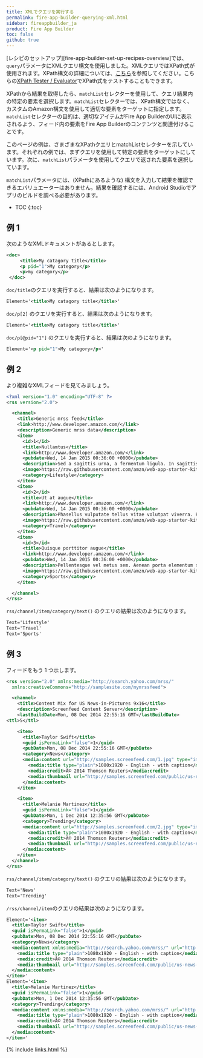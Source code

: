 ```yaml
---
title: XMLでクエリを実行する
permalink: fire-app-builder-querying-xml.html
sidebar: fireappbuilder_ja
product: Fire App Builder
toc: false
github: true
---
```


[レシピのセットアップ][fire-app-builder-set-up-recipes-overview]では、`query`パラメータにXMLクエリ構文を使用しました。XMLクエリではXPath式が使用されます。XPath構文の詳細については、[こちら](http://www.w3schools.com/xsl/xpath_syntax.asp)を参照してください。こちらの[XPath Tester / Evaluator](http://www.freeformatter.com/xpath-tester.html)でXPath式をテストすることもできます。

XPathから結果を取得したら、`matchList`セレクターを使用して、クエリ結果内の特定の要素を選択します。`matchList`セレクターでは、XPath構文ではなく、カスタムのAmazon構文を使用して適切な要素をターゲットに指定します。`matchList`セレクターの目的は、適切なアイテムがFire App BuilderのUIに表示されるよう、フィード内の要素をFire App Builderのコンテンツと関連付けることです。

このページの例は、さまざまなXPathクエリとmatchListセレクターを示しています。それぞれの例では、まずクエリを使用して特定の要素をターゲットにしています。次に、`matchList`パラメータを使用してクエリで返された要素を選択しています。

`matchList`パラメータには、(XPathにあるような) 構文を入力して結果を確認できるエバリュエーターはありません。結果を確認するには、Android Studioでアプリのビルドを調べる必要があります。

* TOC
{:toc}

## 例 1

次のようなXMLドキュメントがあるとします。

```xml
<doc>
     <title>My catagory title</title>
     <p pid="1">My category</p>
     <p>my category</p>
 </doc>
```

`doc/title`のクエリを実行すると、結果は次のようになります。

```xml
Element='<title>My catagory title</title>'
```

`doc/p[2]` のクエリを実行すると、結果は次のようになります。

```xml
Element='<title>My catagory title</title>'
```

`doc/p[@pid="1"]` のクエリを実行すると、結果は次のようになります。

```xml
Element='<p pid="1">My category</p>'
```

## 例 2

より複雑なXMLフィードを見てみましょう。

```xml
<?xml version="1.0" encoding="UTF-8" ?>
<rss version="2.0">

  <channel>
    <title>Generic mrss feed</title>
    <link>http://www.developer.amazon.com/</link>
    <description>Generic mrss data</description>
    <item>
      <id>1</id>
      <title>Nullamtus</title>
      <link>http://www.developer.amazon.com/</link>
      <pubdate>Wed, 14 Jan 2015 00:36:00 +0000</pubdate>
      <description>Sed a sagittis urna, a fermentum ligula. In sagittis sagittis libero, ut tincidunt sapien egestas.</description>
      <image>https://raw.githubusercontent.com/amzn/web-app-starter-kit-for-fire-tv/master/src/common/assets/images/l1.jpg</image>
      <category>Lifestyle</category>
    </item>
    <item>
      <id>2</id>
      <title>Ut at augue</title>
      <link>http://www.developer.amazon.com/</link>
      <pubdate>Wed, 14 Jan 2015 00:36:00 +0000</pubdate>
      <description>Phasellus vulputate tellus vitae volutpat viverra. Praesent posuere rutrum erat nec suscipit. Fusce interdum porta porta. Integer vulputate malesuada dictum.</description>
      <image>https://raw.githubusercontent.com/amzn/web-app-starter-kit-for-fire-tv/master/src/common/assets/images/l2.jpg</image>
      <category>Travel</category>
    </item>
    <item>
      <id>3</id>
      <title>Quisque porttitor augue</title>
      <link>http://www.developer.amazon.com/</link>
      <pubdate>Wed, 14 Jan 2015 00:36:00 +0000</pubdate>
      <description>Pellentesque vel metus sem. Aenean porta elementum sagittis.</description>
      <image>https://raw.githubusercontent.com/amzn/web-app-starter-kit-for-fire-tv/master/src/common/assets/images/l3.jpg</image>
      <category>Sports</category>
    </item>

  </channel>
</rss>

```

`rss/channel/item/category/text()` のクエリの結果は次のようになります。

```xml
Text='Lifestyle'
Text='Travel'
Text='Sports'
```

## 例 3

フィードをもう 1 つ示します。

```xml
<rss version="2.0" xmlns:media="http://search.yahoo.com/mrss/"
  xmlns:creativeCommons="http://samplesite.com/mymrssfeed">

  <channel>
    <title>Content Mix for US News-in-Pictures 9x16</title>
    <description>Screenfeed Content Server</description>
    <lastBuildDate>Mon, 08 Dec 2014 22:55:16 GMT</lastBuildDate>
<ttl>5</ttl>

    <item>
      <title>Taylor Swift</title>
      <guid isPermaLink="false">1</guid>
      <pubDate>Mon, 08 Dec 2014 22:55:16 GMT</pubDate>
      <category>News</category>
      <media:content url="http://samples.screenfeed.com/1.jpg" type="image/jpeg">
        <media:title type="plain">1080x1920 - English - with caption</media:title>
        <media:credit>Â© 2014 Thomson Reuters</media:credit>
        <media:thumbnail url="http://samples.screenfeed.com/public/us-news-in-pictures/1080x1920/h9xnRIN9CUGiTWNQBBrjOw-1080x1920h-1.jpg" />
      </media:content>
    </item>

    <item>
      <title>Melanie Martinez</title>
      <guid isPermaLink="false">1</guid>
      <pubDate>Mon, 1 Dec 2014 12:35:56 GMT</pubDate>
      <category>Trending</category>
      <media:content url="http://samples.screenfeed.com/2.jpg" type="image/jpeg">
        <media:title type="plain">1080x1920 - English - with caption</media:title>
        <media:credit>Â© 2014 Thomson Reuters</media:credit>
        <media:thumbnail url="http://samples.screenfeed.com/public/us-news-in-pictures/1080x1920/h9x4985398UGiTWNQBBrjOw-1080x1920h-2.jpg" />
      </media:content>
    </item>
  </channel>
</rss>
```

`rss/channel/item/category/text()` のクエリの結果は次のようになります。

```xml
Text='News'
Text='Trending'
```

`/rss/channel/item`のクエリの結果は次のようになります。


```xml
Element='<item>
  <title>Taylor Swift</title>
  <guid isPermaLink="false">1</guid>
  <pubDate>Mon, 08 Dec 2014 22:55:16 GMT</pubDate>
  <category>News</category>
  <media:content xmlns:media="http://search.yahoo.com/mrss/" url="http://samples.screenfeed.com/1.jpg" type="image/jpeg">
    <media:title type="plain">1080x1920 - English - with caption</media:title>
    <media:credit>Â© 2014 Thomson Reuters</media:credit>
    <media:thumbnail url="http://samples.screenfeed.com/public/us-news-in-pictures/1080x1920/h9xnRIN9CUGiTWNQBBrjOw-1080x1920h-1.jpg" />
  </media:content>
</item>'
Element='<item>
  <title>Melanie Martinez</title>
  <guid isPermaLink="false">1</guid>
  <pubDate>Mon, 1 Dec 2014 12:35:56 GMT</pubDate>
  <category>Trending</category>
  <media:content xmlns:media="http://search.yahoo.com/mrss/" url="http://samples.screenfeed.com/2.jpg" type="image/jpeg">
    <media:title type="plain">1080x1920 - English - with caption</media:title>
    <media:credit>Â© 2014 Thomson Reuters</media:credit>
    <media:thumbnail url="http://samples.screenfeed.com/public/us-news-in-pictures/1080x1920/h9x4985398UGiTWNQBBrjOw-1080x1920h-2.jpg" />
  </media:content>
</item>'
```

{% include links.html %}
